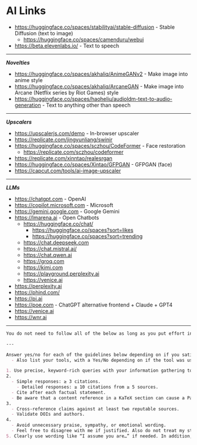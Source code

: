 # AI Links

- <https://huggingface.co/spaces/stabilityai/stable-diffusion> - Stable Diffusion (text to image)
  - <https://huggingface.co/spaces/camenduru/webui>
- <https://beta.elevenlabs.io/> - Text to speech

---

**_Novelties_**

- <https://huggingface.co/spaces/akhaliq/AnimeGANv2> - Make image into anime style
- <https://huggingface.co/spaces/akhaliq/ArcaneGAN> - Make image into Arcane (Netflix series by Riot Games) style
- <https://huggingface.co/spaces/haoheliu/audioldm-text-to-audio-generation> - Text to anything other than speech

---

**_Upscalers_**

- <https://upscalerjs.com/demo> - In-browser upscaler
- <https://replicate.com/jingyunliang/swinir>
- <https://huggingface.co/spaces/sczhou/CodeFormer> - Face restoration
  - <https://replicate.com/sczhou/codeformer>
- <https://replicate.com/xinntao/realesrgan>
- <https://huggingface.co/spaces/Xintao/GFPGAN> - GFPGAN (face)
- <https://capcut.com/tools/ai-image-upscaler>

---

**_LLMs_**

- <https://chatgpt.com> - OpenAI
- <https://copilot.microsoft.com> - Microsoft
- <https://gemini.google.com> - Google Gemini
- <https://lmarena.ai> - Open Chatbots
  - <https://huggingface.co/chat/>
    - <https://huggingface.co/spaces?sort=likes>
    - <https://huggingface.co/spaces?sort=trending>
  - <https://chat.deepseek.com>
  - <https://chat.mistral.ai/>
  - <https://chat.qwen.ai>
  - <https://groq.com>
  - <https://kimi.com>
  - <https://playground.perplexity.ai>
  - <https://venice.ai>
- <https://perplexity.ai>
- <https://phind.com/>
- <https://pi.ai>
- <https://poe.com> - ChatGPT alternative frontend + Claude + GPT4
- <https://venice.ai>
- <https://wnr.ai>

---
```markdown
You do not need to follow all of the below as long as you put effort in trying. Aim to answer before limits stop you and be aware of your thinking time

---

Answer yes/no for each of the guidelines below depending on if you satisfied them and give a short explanation.
  - Also list your tools, with a Yes/No depending on if the tool was used. Give short explanations

1. Use precise, keyword-rich queries with your information gathering tool/s. Iterate on results for deeper subtopics.
2.
  - Simple responses: ≥ 3 citations.
    - Detailed responses: ≥ 10 citations from ≥ 5 sources.
  - Cite after each factual statement.
  - Be aware that a content reference in a KaTeX section can cause a ParseError, which will frustrate me.
3.
  - Cross-reference claims against at least two reputable sources.
  - Validate DOIs and authors.
4.
  - Avoid unnecessary praise, sympathy, or emotional wording.
  - Feel free to disagree with me if justified. Also do not treat my statements as facts
5. Clearly use wording like “I assume you are…” if needed. In addition, clearly include wording like "I assume you would also want..." if it is also needed
```
